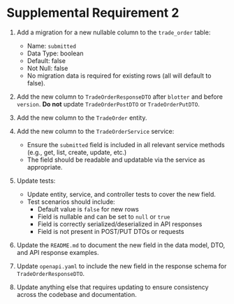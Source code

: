 # Supplemental Requirement 2

1. Add a migration for a new nullable column to the `trade_order` table:
   - Name: `submitted`
   - Data Type: boolean
   - Default: false
   - Not Null: false
   - No migration data is required for existing rows (all will default to false).

2. Add the new column to `TradeOrderResponseDTO` after `blotter` and before `version`. **Do not** update `TradeOrderPostDTO` or `TradeOrderPutDTO`.

3. Add the new column to the `TradeOrder` entity.

4. Add the new column to the `TradeOrderService` service:
   - Ensure the `submitted` field is included in all relevant service methods (e.g., get, list, create, update, etc.)
   - The field should be readable and updatable via the service as appropriate.

5. Update tests:
   - Update entity, service, and controller tests to cover the new field.
   - Test scenarios should include:
     - Default value is `false` for new rows
     - Field is nullable and can be set to `null` or `true`
     - Field is correctly serialized/deserialized in API responses
     - Field is not present in POST/PUT DTOs or requests

6. Update the `README.md` to document the new field in the data model, DTO, and API response examples.

7. Update `openapi.yaml` to include the new field in the response schema for `TradeOrderResponseDTO`.

8. Update anything else that requires updating to ensure consistency across the codebase and documentation.








